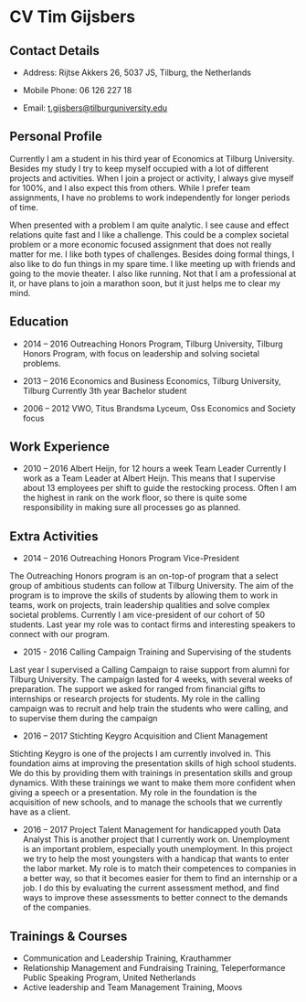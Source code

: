 CV Tim Gijsbers
=======

Contact Details
---------
* Address: Rijtse Akkers 26, 5037 JS, Tilburg, the Netherlands

* Mobile Phone: 06 126 227 18

* Email: t.gijsbers@tilburguniversity.edu


Personal Profile
---------

Currently I am a student in his third year of Economics at Tilburg University. Besides my study I try to keep myself occupied with a lot of different projects and activities.  When I join a project or activity, I always give myself for 100%, and I also expect this from others.
While I prefer team assignments, I have no problems to work independently for longer periods of time. 

When presented with a problem I am quite analytic. I see cause and effect relations quite fast and I like a challenge. This could be a complex societal problem or a more economic focused assignment that does not really matter for me. I like both types of challenges.
Besides doing formal things, I also like to do fun things in my spare time. I like meeting up with friends and going to the movie theater. I also like running. Not that I am a professional at it, or have plans to join a marathon soon, but it just helps me to clear my mind.

Education
---------
* 2014 – 2016	Outreaching Honors Program, Tilburg University, Tilburg
Honors Program, with focus on leadership and solving societal problems.

* 2013 – 2016	Economics and Business Economics, Tilburg University, Tilburg Currently 3th year Bachelor student
* 2006 – 2012	VWO, Titus Brandsma Lyceum, Oss
Economics and Society focus


Work Experience
---------
* 2010 – 2016	Albert Heijn, for 12 hours a week Team Leader
Currently I work as a Team Leader at Albert Heijn. This means that I supervise about 13 employees per shift to guide the restocking process. Often I am the highest in rank on the work floor, so there is quite some responsibility in making sure all processes go as planned.
 


Extra Activities
--------
* 2014 – 2016	Outreaching Honors Program
Vice-President

The Outreaching Honors program is an on-top-of program that a select group of ambitious students can follow at Tilburg University. The aim of the program is to improve the skills of students by allowing them to work in teams, work on projects, train leadership qualities and solve complex societal problems.
Currently I am vice-president of our cohort of 50 students. Last year my role was to contact firms and interesting speakers to connect with our program.

* 2015 - 2016	Calling Campaign
Training and Supervising of the students

Last year I supervised a Calling Campaign to raise support from alumni for Tilburg University. The campaign lasted for 4 weeks, with several weeks of preparation. The support we asked for ranged from financial gifts to internships or research projects for students. My role in the calling campaign was to recruit and help train the students who were calling, and to supervise them during the campaign

* 2016 – 2017	Stichting Keygro
Acquisition and Client Management

Stichting Keygro is one of the projects I am currently involved in. This foundation aims at improving the presentation skills of high school students. We do this by providing them with trainings in presentation skills and group dynamics. With these trainings we want to make them more confident when giving a speech or a presentation. My role in the foundation is the acquisition of new schools, and to manage the schools that we currently have as a client.

* 2016 – 2017	Project Talent Management for handicapped youth Data Analyst
This is another project that I currently work on. Unemployment is an important problem, especially youth unemployment. In this project we try to help the most youngsters with a handicap that wants to enter the labor market. My role is to match their competences to companies in a better way, so that it becomes easier for them to find an internship or a job. I do this by evaluating the current assessment method, and find ways to improve these assessments to better connect to the demands of the companies.

Trainings & Courses
---------
* Communication and Leadership Training, Krauthammer
* Relationship Management and Fundraising Training, Teleperformance Public Speaking Program, United Netherlands
* Active leadership and Team Management Training, Moovs
